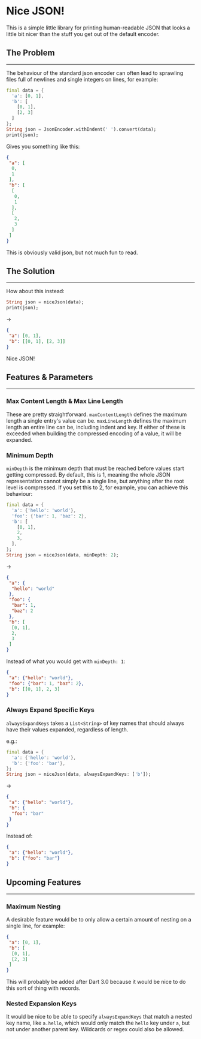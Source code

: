 # Nice JSON!

This is a simple little library for printing human-readable JSON that looks a little bit nicer than the stuff you get out of the default encoder.

## The Problem
---
The behaviour of the standard json encoder can often lead to sprawling files full of newlines and single integers on lines, for example:

```dart
final data = {
  'a': [0, 1],
  'b': [
    [0, 1],
    [2, 3]
  ]
};
String json = JsonEncoder.withIndent(' ').convert(data);
print(json);
```

Gives you something like this:

```json
{
 "a": [
  0,
  1
 ],
 "b": [
  [
   0,
   1
  ],
  [
   2,
   3
  ]
 ]
}
```

This is obviously valid json, but not much fun to read.

## The Solution
---
How about this instead:

```dart
String json = niceJson(data);
print(json);
```
->
```json
{
 "a": [0, 1],
 "b": [[0, 1], [2, 3]]
}
```

Nice JSON!

## Features & Parameters
---
### Max Content Length & Max Line Length
These are pretty straightforward.
`maxContentLength` defines the maximum length a single entry's value can be.
`maxLineLength` defines the maximum length an entire line can be, including indent and key.
If either of these is exceeded when building the compressed encoding of a value, it will be expanded.

### Minimum Depth
`minDepth` is the minimum depth that must be reached before values start getting compressed. By default, this is 1, meaning the whole JSON representation cannot simply be a single line, but anything after the root level is compressed.
If you set this to 2, for example, you can achieve this behaviour:

```dart
final data = {
  'a': {'hello': 'world'},
  'foo': {'bar': 1, 'baz': 2},
  'b': [
    [0, 1],
    2,
    3,
  ],
};
String json = niceJson(data, minDepth: 2);
```
->
```json
{
 "a": {
  "hello": "world"
 },
 "foo": {
  "bar": 1,
  "baz": 2
 },
 "b": [
  [0, 1],
  2,
  3
 ]
}
```

Instead of what you would get with `minDepth: 1`:
```json
{
 "a": {"hello": "world"},
 "foo": {"bar": 1, "baz": 2},
 "b": [[0, 1], 2, 3]
}
```

### Always Expand Specific Keys
`alwaysExpandKeys` takes a `List<String>` of key names that should always have their values expanded, regardless of length.

e.g.:
```dart
final data = {
  'a': {'hello': 'world'},
  'b': {'foo': 'bar'},
};
String json = niceJson(data, alwaysExpandKeys: ['b']);
```
->
```json
{
 "a": {"hello": "world"},
 "b": {
  "foo": "bar"
 }
}
```

Instead of:
```json
{
 "a": {"hello": "world"},
 "b": {"foo": "bar"}
}
```

## Upcoming Features
---
### Maximum Nesting

A desirable feature would be to only allow a certain amount of nesting on a single line, for example:
```json
{
 "a": [0, 1],
 "b": [
  [0, 1],
  [2, 3]
 ]
}
```

This will probably be added after Dart 3.0 because it would be nice to do this sort of thing with records.

### Nested Expansion Keys

It would be nice to be able to specify `alwaysExpandKeys` that match a nested key name, like `a.hello`, which would only match the `hello` key under `a`, but not under another parent key. Wildcards or regex could also be allowed.